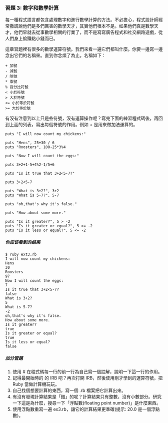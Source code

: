 ### 習題 3: 數字和數學計算
每一種程式語言都包含處理數字和進行數學計算的方法。不必擔心，程式設計師經常撒謊說他們是多們厲害的數學天才，其實他們根本不是。如果他們真是數學天才，他們早就去從事數學相關的行業了，而不是寫寫廣告程式和社交網路遊戲，從人們身上偷賺點小錢而已。

這章習題裡有很多的數學運算符號。我們來看一遍它們都叫什麼。你要一邊寫一邊念出它們的名稱來。直到你念煩了為止。名稱如下：

    + 加號
    - 減號
    / 除號
    * 乘號
    % 百分比符號
    < 小於符號
    > 大於符號
    <= 小於等於符號
    >= 大於等於號

有沒有注意到以上只是些符號，沒有運算操作呢？寫完下面的練習程式碼後，再回到上面的列表，寫出每個符號的作用。例如 + 是用來做加法運算的。

    puts "I will now count my chickens:"

    puts "Hens", 25+30 / 6
    puts "Roosters", 100-25*3%4

    puts "Now I will count the eggs:"

    puts 3+2+1-5+4%2-1/5+6

    puts "Is it true that 3+2<5-7?"

    puts 3+2<5-7

    puts "What is 3+2?", 3+2
    puts "What is 5-7?", 5-7

    puts "oh,that's why it's false."

    puts "How about some more."

    puts "Is it greater?", 5 > -2
    puts "Is it greater or equal?", 5 >= -2
    puts "Is it less or equal?", 5 <= -2

##### 你应该看到的结果
    $ ruby ext3.rb
    I will now count my chickens:
    Hens
    30
    Roosters
    97
    Now I will count the eggs:
    7
    Is it true that 3+2<5-7?
    false
    What is 3+2?
    5
    What is 5-7?
    -2
    oh,that's why it's false.
    How about some more.
    Is it greater?
    true
    Is it greater or equal?
    true
    Is it less or equal?
    false

##### 加分習題

1. 使用 # 在程式碼每一行的前一行為自己寫一個註解，說明一下這一行的作用。
2. 記得最開始時的 的 IRB 吧？再次打開 IRB，然後使用剛才學到的運算符號，把Ruby 當做計算機玩玩。
3. 自己找個想要計算的東西，寫一個 .rb 檔案把它計算出來。
4. 有沒有發現計算結果是「錯」的呢？計算結果只有整數，沒有小數部分。研究一下這是為什麼，搜尋一下「浮點數(floating point number)」是什麼東西。
5. 使用浮點數重寫一遍 ex3.rb，讓它的計算結果更準確(提示: 20.0 是一個浮點數)。

